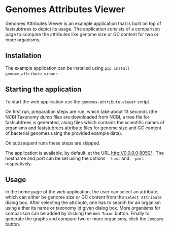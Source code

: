 # Genomes Attributes Viewer

Genomes Attributes Viewer is an example application that is 
built on top of fastsubtrees to depict its usage. The application 
consists of a comparison page to compare the attributes like genome size or 
GC content for two or more organisms. 

## Installation

The example application can be installed using ``pip install genome_attribute_viewer``.

## Starting the application

To start the web application use the `genomes-attribute-viewer` script.

On first run, preparation steps are run, which take about 13 seconds
(the NCBI Taxonomy dump files are downloaded from NCBI,
a tree file for fastsubtrees is generated, along files which
contains the scientific names of organisms and
faststubrees attribute files for genome size and GC content of bacterial genomes
using the provided example data).

On subsequent runs these steps are skipped.

The application is available, by default, at the URL http://0.0.0.0:8050/ .
The hostname and port can be set using the options ``--host`` and ``--port``
respectively.

## Usage

In the home page of the web application, the user can select an attribute,
which can either be genome size or GC content from the `Select Attribute` dialog
box. After selecting the attribute, one has to search for an organism
using either its name or taxonomy id given dialog box. More
organisms for comparison can be added by clicking the `Add Taxon` button.
Finally to generate the graphs and compare two or more organisms,
click the `Compare` button.

